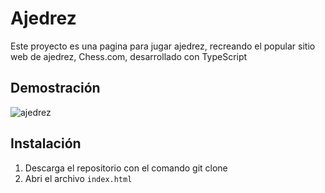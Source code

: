 # Ajedrez

Este proyecto es una pagina para jugar ajedrez, recreando el popular sitio web de ajedrez, Chess.com, desarrollado con TypeScript

## Demostración

![ajedrez](https://github.com/JuanPE44/ajedrez/assets/89142353/47df6ebf-c513-4319-8e50-df8f8a1c4b9a)

## Instalación

1. Descarga el repositorio con el comando git clone 
2. Abri el archivo `index.html`
